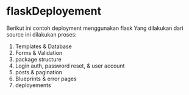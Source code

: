 # flaskDeployement
Berikut ini contoh deployment menggunakan flask
Yang dilakukan dari source ini dilakukan proses:
1. Templates & Database
2. Forms & Validation
3. package structure
4. Login auth, password reset, & user account
5. posts & pagination
6. Blueprints & error pages
7. deployements
